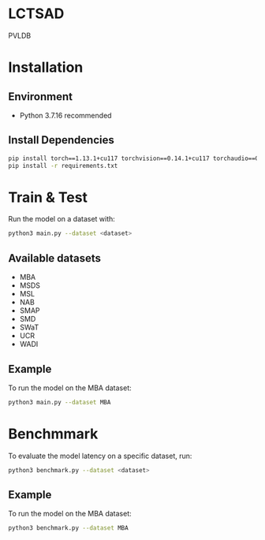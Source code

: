 # LCTSAD
PVLDB

# Installation

## Environment
- Python 3.7.16 recommended

## Install Dependencies
```bash
pip install torch==1.13.1+cu117 torchvision==0.14.1+cu117 torchaudio==0.13.1 --extra-index-url https://download.pytorch.org/whl/cu117
pip install -r requirements.txt
```

# Train & Test

Run the model on a dataset with:
```bash
python3 main.py --dataset <dataset>
```
## Available datasets
- MBA
- MSDS
- MSL
- NAB
- SMAP
- SMD
- SWaT
- UCR
- WADI

## Example
To run the model on the MBA dataset:
```bash
python3 main.py --dataset MBA
```
# Benchmmark
To evaluate the model latency on a specific dataset, run:
```bash
python3 benchmark.py --dataset <dataset>
```
## Example
To run the model on the MBA dataset:
```bash
python3 benchmark.py --dataset MBA
```

